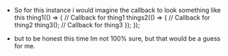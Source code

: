 - So for this instance i would imagine the callback to look something like this
thing1(() => {                // Callback for thing1
    things2(() => {           // Callback for thing2
        thing3();             // Callback for thing3
    });
});

- but to be honest this time Im not 100% sure, but that would be a guess for me.